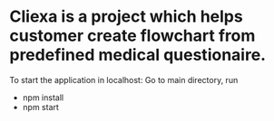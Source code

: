 # Cliexa is a project which helps customer create flowchart from predefined medical questionaire. 
To start the application in localhost:
Go to main directory, run 
+ npm install
+ npm start
